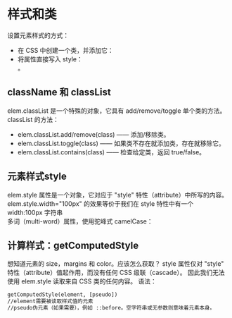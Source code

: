 # 样式和类
设置元素样式的方式：

* 在 CSS 中创建一个类，并添加它：<div class="...">
* 将属性直接写入 style：<div style="...">。
## className 和 classList
elem.classList 是一个特殊的对象，它具有 add/remove/toggle 单个类的方法。
classList 的方法：

* elem.classList.add/remove(class) —— 添加/移除类。
* elem.classList.toggle(class) —— 如果类不存在就添加类，存在就移除它。
* elem.classList.contains(class) —— 检查给定类，返回 true/false。
## 元素样式style
elem.style 属性是一个对象，它对应于 "style" 特性（attribute）中所写的内容。elem.style.width="100px" 的效果等价于我们在 style 特性中有一个 width:100px 字符串
<br>多词（multi-word）属性，使用驼峰式 camelCase：
## 计算样式：getComputedStyle
想知道元素的 size，margins 和 color。应该怎么获取？
style 属性仅对 "style" 特性（attribute）值起作用，而没有任何 CSS 级联（cascade）。
因此我们无法使用 elem.style 读取来自 CSS 类的任何内容。
语法：
```html
getComputedStyle(element, [pseudo])
//element需要被读取样式值的元素
//pseudo伪元素（如果需要），例如 ::before。空字符串或无参数则意味着元素本身。
```
